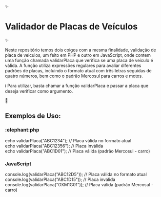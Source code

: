 ✨ <h1>Validador de Placas de Veículos</h1> ✨

Neste repositório temos dois coigos com a mesma finalidade, validação de placa de veiculos, um feito em PHP e outro em JavaScript, onde contem uma função chamada validarPlaca que verifica se uma placa de veículo é válida. A função utiliza expressões regulares para avaliar diferentes padrões de placas, incluindo o formato atual com três letras seguidas de quatro números, bem como o padrão Mercosul para carros e motos.

ℹ️ Para utilizar, basta chamar a função validarPlaca e passar a placa que deseja verificar como argumento.

🚀 <h2>Exemplos de Uso:</h2>

<h3>:elephant:php</h3>
echo validarPlaca("ABC1234");   // Placa válida no formato atual<br>
echo validarPlaca("ABC12356");  // Placa inválida<br>
echo validarPlaca("ABC1D01");   // Placa válida (padrão Mercosul - carro)<br>

<h3>JavaScript</h3>
console.log(validarPlaca("ABC12D5"));    // Placa válida no formato atual<br>
console.log(validarPlaca("ABC1D15"));    // Placa inválida<br>
console.log(validarPlaca("OXM1G01"));    // Placa válida (padrão Mercosul - carro)<br>
